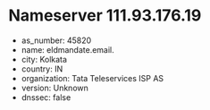 # Nameserver 111.93.176.19

* as_number: 45820
* name: eldmandate.email.
* city: Kolkata
* country: IN
* organization: Tata Teleservices ISP AS
* version: Unknown
* dnssec: false
